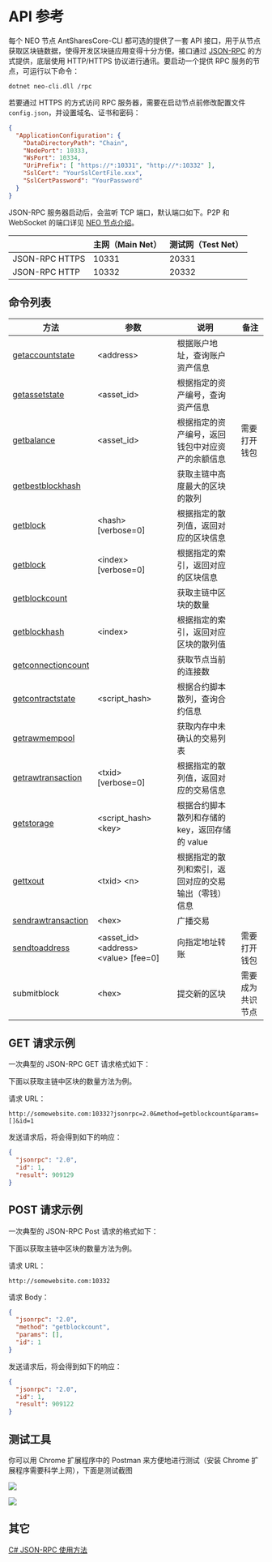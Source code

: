 # API 参考

每个 NEO 节点 AntSharesCore-CLI 都可选的提供了一套 API 接口，用于从节点获取区块链数据，使得开发区块链应用变得十分方便。接口通过 [JSON-RPC](http://wiki.geekdream.com/Specification/json-rpc_2.0.html) 的方式提供，底层使用 HTTP/HTTPS 协议进行通讯。要启动一个提供 RPC 服务的节点，可运行以下命令：

`dotnet neo-cli.dll /rpc`

若要通过 HTTPS 的方式访问 RPC 服务器，需要在启动节点前修改配置文件 `config.json`，并设置域名、证书和密码：

```json
{
  "ApplicationConfiguration": {
    "DataDirectoryPath": "Chain",
    "NodePort": 10333,
    "WsPort": 10334,
    "UriPrefix": [ "https://*:10331", "http://*:10332" ],
    "SslCert": "YourSslCertFile.xxx",
    "SslCertPassword": "YourPassword"
  }
}                                          
```

JSON-RPC 服务器启动后，会监听 TCP 端口，默认端口如下。P2P 和 WebSocket 的端口详见 [NEO 节点介绍](introduction.md)。

|                | 主网（Main Net） | 测试网（Test Net） |
| -------------- | ------------ | ------------- |
| JSON-RPC HTTPS | 10331        | 20331         |
| JSON-RPC HTTP  | 10332        | 20332         |

## 命令列表

| 方法                                      | 参数                                   | 说明                         | 备注       |
| ---------------------------------------- | --------------------------------------- | -------------------------- | -------- |
| [getaccountstate](api/getaccountstate.md)|  \<address>                             | 根据账户地址，查询账户资产信息            |             |
| [getassetstate](api/getassetstate.md)    |  \<asset_id>                                | 根据指定的资产编号，查询资产信息            |             |
| [getbalance](api/getbalance.md)          | \<asset_id>                             | 根据指定的资产编号，返回钱包中对应资产的余额信息   | 需要打开钱包   |
| [getbestblockhash](api/getbestblockhash.md) |                                      | 获取主链中高度最大的区块的散列            |          |
| [getblock](api/getblock.md)              | \<hash> [verbose=0]                     | 根据指定的散列值，返回对应的区块信息         |          |
| [getblock](api/getblock2.md)             | \<index> [verbose=0]                    | 根据指定的索引，返回对应的区块信息          |          |
| [getblockcount](api/getblockcount.md)    |                                         | 获取主链中区块的数量                 |          |
| [getblockhash](api/getblockhash.md)      | \<index>                                | 根据指定的索引，返回对应区块的散列值         |          |
| [getconnectioncount](api/getconnectioncount.md) |                                  | 获取节点当前的连接数                 |          |
| [getcontractstate](api/getcontractstate.md) |  \<script_hash>                      | 根据合约脚本散列，查询合约信息                 |          |
| [getrawmempool](api/getrawmempool.md)    |                                         | 获取内存中未确认的交易列表              |          |
| [getrawtransaction](api/getrawtransaction.md) | \<txid> [verbose=0]                | 根据指定的散列值，返回对应的交易信息         |          |
| [getstorage](api/tetstorage.md)    | \<script_hash>  \<key>                        | 根据合约脚本散列和存储的 key，返回存储的 value               |          |
| [gettxout](api/gettxout.md)              | \<txid> \<n>                            | 根据指定的散列和索引，返回对应的交易输出（零钱）信息 |          |
| [sendrawtransaction](api/sendrawtransaction.md) | \<hex>                           | 广播交易                       |          |
| [sendtoaddress](api/sendtoaddress.md)    | \<asset_id> \<address> \<value> [fee=0] | 向指定地址转账                    | 需要打开钱包   |
| submitblock                              | \<hex>                                  | 提交新的区块                     | 需要成为共识节点 |

## GET 请求示例

一次典型的 JSON-RPC GET 请求格式如下：

下面以获取主链中区块的数量方法为例。

请求 URL：

```
http://somewebsite.com:10332?jsonrpc=2.0&method=getblockcount&params=[]&id=1
```

发送请求后，将会得到如下的响应：

```json
{
  "jsonrpc": "2.0",
  "id": 1,
  "result": 909129
}
```

## POST 请求示例

一次典型的 JSON-RPC Post 请求的格式如下：

下面以获取主链中区块的数量方法为例。

请求 URL：

```
http://somewebsite.com:10332
```

请求 Body：

```json
{
  "jsonrpc": "2.0",
  "method": "getblockcount",
  "params": [],
  "id": 1
}
```

发送请求后，将会得到如下的响应：

```json
{
  "jsonrpc": "2.0",
  "id": 1,
  "result": 909122
}
```

## 测试工具

你可以用 Chrome 扩展程序中的 Postman 来方便地进行测试（安装 Chrome 扩展程序需要科学上网），下面是测试截图

![](~/images/2017-05-17_17-06-20.jpg)

![](~/images/2017-05-17_16-55-58.jpg)

## 其它

[C# JSON-RPC 使用方法](https://github.com/chenzhitong/CSharp-JSON-RPC/blob/master/json_rpc/Program.cs)

